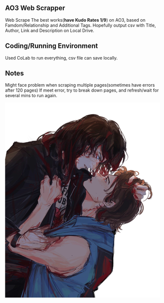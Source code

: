 ## AO3 Web Scrapper
Web Scrape The best works(**have Kudo Rates 1/9**) on AO3, based on Famdom/Relationship and Additional Tags. Hopefully output csv with Title, Author, Link and Description on Local Drive.

## Coding/Running Environment
Used CoLab to run everything, csv file can save locally.

## Notes
Might face problem when scraping multiple pages(sometimes have errors after 120 pages)
If meet error, try to break down pages, and refresh/wait for several mins to run again.

![Come check my Twitter for Steddie Art Works ;)](https://github.com/cherishfan0320/AO3_WebScrapper/blob/main/steddie_pic.jpeg)
